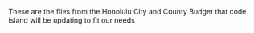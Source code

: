 These are the files from the Honolulu City and County Budget that code island will be updating to fit our needs
